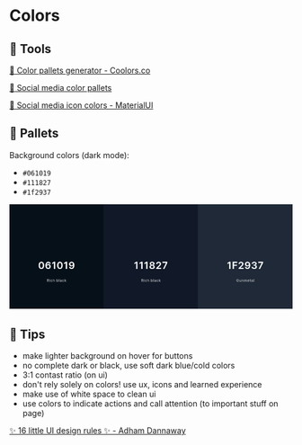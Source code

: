 # Colors

## 🧰 Tools

[🎨 Color pallets generator - Coolors.co](https://coolors.co/generate)

[📱 Social media color pallets](https://www.lockedownseo.com/social-media-colors/#twitter)

[🗿 Social media icon colors - MaterialUI](https://materialui.co/socialcolors/)

## 🎨 Pallets

Background colors (dark mode):

- `#061019`
- `#111827`
- `#1f2937`

![Dark Mode Colors example](/assets/web-design-colours(1).png)

## 📝 Tips

- make lighter background on hover for buttons
- no complete dark or black, use soft dark blue/cold colors
- 3:1 contast ratio (on ui)
- don't rely solely on colors! use ux, icons and learned experience
- make use of white space to clean ui
- use colors to indicate actions and call attention (to important stuff on page)

[✨ 16 little UI design rules ✨ - Adham Dannaway](https://www.adhamdannaway.com/blog/ui-design/16-ui-design-rules)